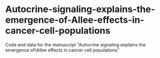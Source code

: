 # Autocrine-signaling-explains-the-emergence-of-Allee-effects-in-cancer-cell-populations
Code and data for the manuscript "Autocrine signaling explains the emergence of\\Allee effects in cancer cell populations"
